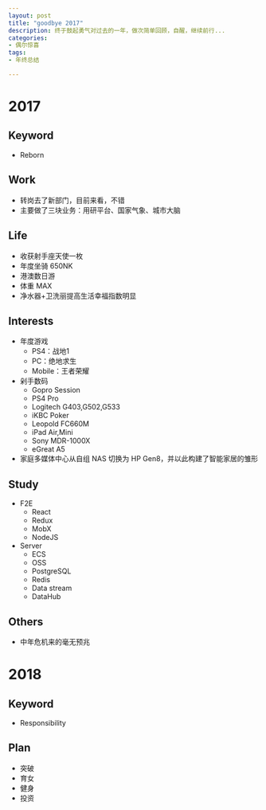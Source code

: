 ```yaml
---
layout: post
title: "goodbye 2017"
description: 终于鼓起勇气对过去的一年，做次简单回顾，自醒，继续前行...
categories:
- 偶尔惊喜
tags:
- 年终总结

---
```


# 2017

## Keyword
* Reborn

## Work
* 转岗去了新部门，目前来看，不错
* 主要做了三块业务：用研平台、国家气象、城市大脑

## Life
* 收获射手座天使一枚
* 年度坐骑 650NK
* 港澳数日游
* 体重 MAX
* 净水器+卫洗丽提高生活幸福指数明显

## Interests
* 年度游戏
  * PS4：战地1
  * PC：绝地求生
  * Mobile：王者荣耀
* 剁手数码
  * Gopro Session
  * PS4 Pro
  * Logitech G403,G502,G533
  * iKBC Poker
  * Leopold FC660M
  * iPad Air,Mini
  * Sony MDR-1000X
  * eGreat A5
* 家庭多媒体中心从自组 NAS 切换为 HP Gen8，并以此构建了智能家居的雏形

## Study
* F2E
  * React
  * Redux
  * MobX
  * NodeJS
* Server
  * ECS
  * OSS
  * PostgreSQL
  * Redis
  * Data stream
  * DataHub

## Others
* 中年危机来的毫无预兆

# 2018

## Keyword
* Responsibility

## Plan
* 突破
* 育女
* 健身
* 投资
